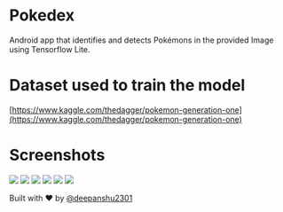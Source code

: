 # Pokedex
Android app that identifies and detects Pokémons in the provided Image using Tensorflow Lite.  

# Dataset used to train the model

[https://www.kaggle.com/thedagger/pokemon-generation-one](https://www.kaggle.com/thedagger/pokemon-generation-one)

# Screenshots 
![](https://i.imgur.com/UYpHTiB.jpg?1) 
![](https://i.imgur.com/MFCpZiH.jpg) 
![](https://i.imgur.com/t9XT6n0.jpg) 
![](https://i.imgur.com/QNeMdLM.jpg) 
![](https://i.imgur.com/UYpHTiB.jpg) 
![](https://i.imgur.com/nDnJHPc.jpg)

Built with ❤️ by [@deepanshu2301](https://github.com/deepanshu2301)

